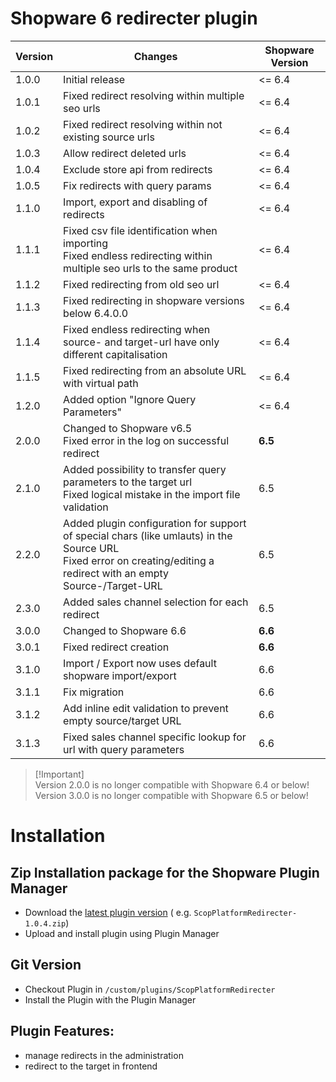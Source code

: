 # Shopware 6 redirecter plugin

| Version | Changes                                                                                                                                                                 | Shopware Version |
|---------|-------------------------------------------------------------------------------------------------------------------------------------------------------------------------|--------------|
| 1.0.0   | Initial release                                                                                                                                                         | <= 6.4       |
| 1.0.1   | Fixed redirect resolving within multiple seo urls                                                                                                                       | <= 6.4       |
| 1.0.2   | Fixed redirect resolving within not existing source urls                                                                                                                | <= 6.4       |
| 1.0.3   | Allow redirect deleted urls                                                                                                                                             | <= 6.4       |
| 1.0.4   | Exclude store api from redirects                                                                                                                                        | <= 6.4       |
| 1.0.5   | Fix redirects with query params                                                                                                                                         | <= 6.4       |
| 1.1.0   | Import, export and disabling of redirects                                                                                                                               | <= 6.4       |
| 1.1.1   | Fixed csv file identification when importing<br>Fixed endless redirecting within multiple seo urls to the same product                                                  | <= 6.4       |
| 1.1.2   | Fixed redirecting from old seo url                                                                                                                                      | <= 6.4       |
| 1.1.3   | Fixed redirecting in shopware versions below 6.4.0.0                                                                                                                    | <= 6.4       |
| 1.1.4   | Fixed endless redirecting when source- and target-url have only different capitalisation                                                                                | <= 6.4       |
| 1.1.5   | Fixed redirecting from an absolute URL with virtual path                                                                                                                | <= 6.4       |
| 1.2.0   | Added option "Ignore Query Parameters"                                                                                                                                  | <= 6.4       |
| 2.0.0   | Changed to Shopware v6.5<br>Fixed error in the log on successful redirect                                                                                               | **6.5**      |
| 2.1.0   | Added possibility to transfer query parameters to the target url<br>Fixed logical mistake in the import file validation                                                 | 6.5          |
| 2.2.0   | Added plugin configuration for support of special chars (like umlauts) in the Source URL<br>Fixed error on creating/editing a redirect with an empty Source-/Target-URL | 6.5          |
| 2.3.0   | Added sales channel selection for each redirect                                                                                                                         | 6.5          |
| 3.0.0   | Changed to Shopware 6.6                                                                                                                                                 | **6.6**      |
| 3.0.1   | Fixed redirect creation                                                                                                                                                 | **6.6**      |
| 3.1.0   | Import / Export now uses default shopware import/export                                                                                                                 | 6.6          |
| 3.1.1   | Fix migration                                                                                                                                                           | 6.6          |
| 3.1.2   | Add inline edit validation to prevent empty source/target URL                                                                                                           | 6.6          |
| 3.1.3   | Fixed sales channel specific lookup for url with query parameters                                                                                                       | 6.6          |


> [!Important]\
> Version 2.0.0 is no longer compatible with Shopware 6.4 or below!\
> Version 3.0.0 is no longer compatible with Shopware 6.5 or below!

# Installation

## Zip Installation package for the Shopware Plugin Manager

* Download the [latest plugin version](https://github.com/scope01-GmbH/ScopPlatformRedirecter/releases/latest/) (
  e.g. `ScopPlatformRedirecter-1.0.4.zip`)
* Upload and install plugin using Plugin Manager

## Git Version

* Checkout Plugin in `/custom/plugins/ScopPlatformRedirecter`
* Install the Plugin with the Plugin Manager

## Plugin Features:

* manage redirects in the administration
* redirect to the target in frontend
